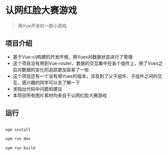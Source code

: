 # 认网红脸大赛游戏

> 用Vue开发的一款小游戏

## 项目介绍

* 基于Vue-cli构建的开发环境，用Vuex对数据状态进行了管理
* 这个项目没有用到Vue-router，数据的交互集中在各个组件上，用了Vuex之后对数据的变化的追踪更加容易了一些
* 这个项目还有一个没有用Vuex的版本，涉及到了父子组件、子组件之间的交互，感兴趣的同学可以去了解一下
* 求指出代码中问题和建议
* 本项目所有图片素材均来自于认网红脸大赛游戏

## 运行

``` bash

npm install

npm run dev

npm run build
```